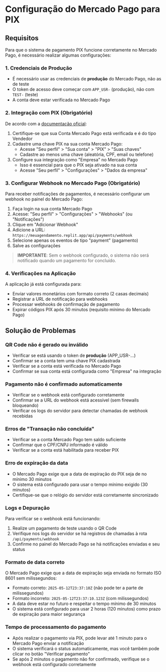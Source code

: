 # Configuração do Mercado Pago para PIX

## Requisitos
Para que o sistema de pagamento PIX funcione corretamente no Mercado Pago, é necessário realizar algumas configurações:

### 1. Credenciais de Produção
- É necessário usar as credenciais de **produção** do Mercado Pago, não as de teste
- O token de acesso deve começar com `APP_USR-` (produção), não com `TEST-` (teste)
- A conta deve estar verificada no Mercado Pago

### 2. Integração com PIX (Obrigatório)
De acordo com a [documentação oficial](https://www.mercadopago.com.br/developers/pt/docs/checkout-api/integration-configuration/integrate-with-pix):

1. Certifique-se que sua Conta Mercado Pago está verificada e é do tipo Vendedor
2. Cadastre uma chave PIX na sua conta Mercado Pago:
   - Acesse "Seu perfil" > "Sua conta" > "PIX" > "Suas chaves"
   - Cadastre ao menos uma chave (aleatória, CPF, email ou telefone)
3. Configure sua integração como "Empresa" no Mercado Pago
   - Isso é essencial para que o PIX seja ativado na sua conta
   - Acesse "Seu perfil" > "Configurações" > "Dados da empresa"

### 3. Configurar Webhook no Mercado Pago (Obrigatório)
Para receber notificações de pagamentos, é necessário configurar um webhook no painel do Mercado Pago:

1. Faça login na sua conta Mercado Pago
2. Acesse: "Seu perfil" > "Configurações" > "Webhooks" (ou "Notificações")
3. Clique em "Adicionar Webhook"
4. Adicione a URL: `https://meuagendamento.replit.app/api/payments/webhook`
5. Selecione apenas os eventos de tipo "payment" (pagamento)
6. Salve as configurações

> **IMPORTANTE**: Sem o webhook configurado, o sistema não será notificado quando um pagamento for concluído.

### 4. Verificações na Aplicação
A aplicação já está configurada para:

- Enviar valores monetários com formato correto (2 casas decimais)
- Registrar a URL de notificação para webhooks
- Processar webhooks de confirmação de pagamento
- Expirar códigos PIX após 30 minutos (requisito mínimo do Mercado Pago)

## Solução de Problemas

### QR Code não é gerado ou inválido
- Verificar se está usando o token de **produção** (APP_USR-...)
- Confirmar se a conta tem uma chave PIX cadastrada
- Verificar se a conta está verificada no Mercado Pago
- Confirmar se sua conta está configurada como "Empresa" na integração

### Pagamento não é confirmado automaticamente
- Verificar se o webhook está configurado corretamente
- Confirmar se a URL do webhook está acessível (sem firewalls bloqueando)
- Verificar os logs do servidor para detectar chamadas de webhook recebidas

### Erros de "Transação não concluída"
- Verificar se a conta Mercado Pago tem saldo suficiente
- Confirmar que o CPF/CNPJ informado é válido
- Verificar se a conta está habilitada para receber PIX

### Erro de expiração da data
- O Mercado Pago exige que a data de expiração do PIX seja de no mínimo 30 minutos
- O sistema está configurado para usar o tempo mínimo exigido (30 minutos)
- Certifique-se que o relógio do servidor está corretamente sincronizado

### Logs e Depuração
Para verificar se o webhook está funcionando:
1. Realize um pagamento de teste usando o QR Code
2. Verifique nos logs do servidor se há registros de chamadas à rota `/api/payments/webhook`
3. Confirme no painel do Mercado Pago se há notificações enviadas e seu status

### Formato de data correto
O Mercado Pago exige que a data de expiração seja enviada no formato ISO 8601 sem milissegundos:
- Formato correto: `2025-05-12T23:37:10Z` (não pode ter a parte de milissegundos)
- Formato incorreto: `2025-05-12T23:37:10.123Z` (com milissegundos)
- A data deve estar no futuro e respeitar o tempo mínimo de 30 minutos
- O sistema está configurado para usar 2 horas (120 minutos) como prazo de expiração para maior segurança

### Tempo de processamento do pagamento
- Após realizar o pagamento via PIX, pode levar até 1 minuto para o Mercado Pago enviar a notificação
- O sistema verificará o status automaticamente, mas você também pode clicar no botão "Verificar pagamento"
- Se após 2 minutos o pagamento não for confirmado, verifique se o webhook está configurado corretamente